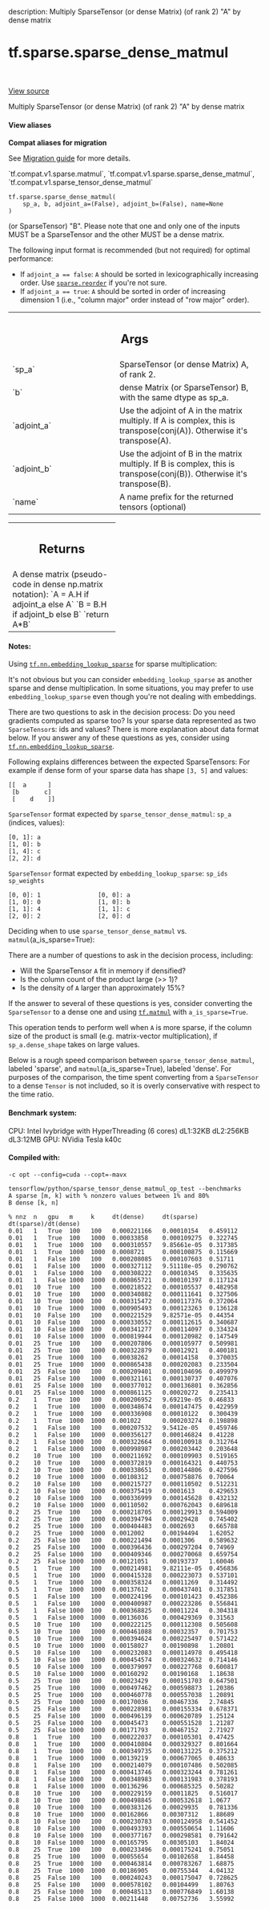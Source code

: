 description: Multiply SparseTensor (or dense Matrix) (of rank 2) "A" by dense matrix

<div itemscope itemtype="http://developers.google.com/ReferenceObject">
<meta itemprop="name" content="tf.sparse.sparse_dense_matmul" />
<meta itemprop="path" content="Stable" />
</div>

# tf.sparse.sparse_dense_matmul

<!-- Insert buttons and diff -->

<table class="tfo-notebook-buttons tfo-api nocontent" align="left">

</table>

<a target="_blank" href="/code/stable/tensorflow/python/ops/sparse_ops.py">View source</a>



Multiply SparseTensor (or dense Matrix) (of rank 2) "A" by dense matrix

<section class="expandable">
  <h4 class="showalways">View aliases</h4>
  <p>
<b>Compat aliases for migration</b>
<p>See
<a href="https://www.tensorflow.org/guide/migrate">Migration guide</a> for
more details.</p>
<p>`tf.compat.v1.sparse.matmul`, `tf.compat.v1.sparse.sparse_dense_matmul`, `tf.compat.v1.sparse_tensor_dense_matmul`</p>
</p>
</section>

<pre class="devsite-click-to-copy prettyprint lang-py tfo-signature-link">
<code>tf.sparse.sparse_dense_matmul(
    sp_a, b, adjoint_a=(False), adjoint_b=(False), name=None
)
</code></pre>



<!-- Placeholder for "Used in" -->

(or SparseTensor) "B". Please note that one and only one of the inputs MUST
be a SparseTensor and the other MUST be a dense matrix.

The following input format is recommended (but not required) for optimal
performance:

* If `adjoint_a == false`: `A` should be sorted in lexicographically
  increasing order.  Use <a href="../../tf/sparse/reorder.md"><code>sparse.reorder</code></a> if you're not sure.
* If `adjoint_a == true`: `A` should be sorted in order of increasing
  dimension 1 (i.e., "column major" order instead of "row major" order).

<!-- Tabular view -->
 <table class="responsive fixed orange">
<colgroup><col width="214px"><col></colgroup>
<tr><th colspan="2"><h2 class="add-link">Args</h2></th></tr>

<tr>
<td>
`sp_a`
</td>
<td>
SparseTensor (or dense Matrix) A, of rank 2.
</td>
</tr><tr>
<td>
`b`
</td>
<td>
dense Matrix (or SparseTensor) B, with the same dtype as sp_a.
</td>
</tr><tr>
<td>
`adjoint_a`
</td>
<td>
Use the adjoint of A in the matrix multiply.  If A is complex,
this is transpose(conj(A)).  Otherwise it's transpose(A).
</td>
</tr><tr>
<td>
`adjoint_b`
</td>
<td>
Use the adjoint of B in the matrix multiply.  If B is complex,
this is transpose(conj(B)).  Otherwise it's transpose(B).
</td>
</tr><tr>
<td>
`name`
</td>
<td>
A name prefix for the returned tensors (optional)
</td>
</tr>
</table>



<!-- Tabular view -->
 <table class="responsive fixed orange">
<colgroup><col width="214px"><col></colgroup>
<tr><th colspan="2"><h2 class="add-link">Returns</h2></th></tr>
<tr class="alt">
<td colspan="2">
A dense matrix (pseudo-code in dense np.matrix notation):
`A = A.H if adjoint_a else A`
`B = B.H if adjoint_b else B`
`return A*B`
</td>
</tr>

</table>



#### Notes:



Using <a href="../../tf/nn/embedding_lookup_sparse.md"><code>tf.nn.embedding_lookup_sparse</code></a> for sparse multiplication:

It's not obvious but you can consider `embedding_lookup_sparse` as another
sparse and dense multiplication. In some situations, you may prefer to use
`embedding_lookup_sparse` even though you're not dealing with embeddings.

There are two questions to ask in the decision process: Do you need gradients
computed as sparse too? Is your sparse data represented as two
`SparseTensor`s: ids and values? There is more explanation about data format
below. If you answer any of these questions as yes, consider using
<a href="../../tf/nn/embedding_lookup_sparse.md"><code>tf.nn.embedding_lookup_sparse</code></a>.

Following explains differences between the expected SparseTensors:
For example if dense form of your sparse data has shape `[3, 5]` and values:

    [[  a      ]
     [b       c]
     [    d    ]]


`SparseTensor` format expected by `sparse_tensor_dense_matmul`:
 `sp_a` (indices, values):

    [0, 1]: a
    [1, 0]: b
    [1, 4]: c
    [2, 2]: d

`SparseTensor` format expected by `embedding_lookup_sparse`:
 `sp_ids`                 `sp_weights`

    [0, 0]: 1                [0, 0]: a
    [1, 0]: 0                [1, 0]: b
    [1, 1]: 4                [1, 1]: c
    [2, 0]: 2                [2, 0]: d


Deciding when to use `sparse_tensor_dense_matmul` vs.
`matmul`(a_is_sparse=True):

There are a number of questions to ask in the decision process, including:

* Will the SparseTensor `A` fit in memory if densified?
* Is the column count of the product large (>> 1)?
* Is the density of `A` larger than approximately 15%?

If the answer to several of these questions is yes, consider
converting the `SparseTensor` to a dense one and using <a href="../../tf/linalg/matmul.md"><code>tf.matmul</code></a> with
`a_is_sparse=True`.

This operation tends to perform well when `A` is more sparse, if the column
size of the product is small (e.g. matrix-vector multiplication), if
`sp_a.dense_shape` takes on large values.

Below is a rough speed comparison between `sparse_tensor_dense_matmul`,
labeled 'sparse', and `matmul`(a_is_sparse=True), labeled 'dense'.  For
purposes of the comparison, the time spent converting from a `SparseTensor` to
a dense `Tensor` is not included, so it is overly conservative with respect to
the time ratio.

#### Benchmark system:


CPU: Intel Ivybridge with HyperThreading (6 cores) dL1:32KB dL2:256KB dL3:12MB
GPU: NVidia Tesla k40c

#### Compiled with:


`-c opt --config=cuda --copt=-mavx`

```
tensorflow/python/sparse_tensor_dense_matmul_op_test --benchmarks
A sparse [m, k] with % nonzero values between 1% and 80%
B dense [k, n]

% nnz  n   gpu   m     k     dt(dense)     dt(sparse)   dt(sparse)/dt(dense)
0.01   1   True  100   100   0.000221166   0.00010154   0.459112
0.01   1   True  100   1000  0.00033858    0.000109275  0.322745
0.01   1   True  1000  100   0.000310557   9.85661e-05  0.317385
0.01   1   True  1000  1000  0.0008721     0.000100875  0.115669
0.01   1   False 100   100   0.000208085   0.000107603  0.51711
0.01   1   False 100   1000  0.000327112   9.51118e-05  0.290762
0.01   1   False 1000  100   0.000308222   0.00010345   0.335635
0.01   1   False 1000  1000  0.000865721   0.000101397  0.117124
0.01   10  True  100   100   0.000218522   0.000105537  0.482958
0.01   10  True  100   1000  0.000340882   0.000111641  0.327506
0.01   10  True  1000  100   0.000315472   0.000117376  0.372064
0.01   10  True  1000  1000  0.000905493   0.000123263  0.136128
0.01   10  False 100   100   0.000221529   9.82571e-05  0.44354
0.01   10  False 100   1000  0.000330552   0.000112615  0.340687
0.01   10  False 1000  100   0.000341277   0.000114097  0.334324
0.01   10  False 1000  1000  0.000819944   0.000120982  0.147549
0.01   25  True  100   100   0.000207806   0.000105977  0.509981
0.01   25  True  100   1000  0.000322879   0.00012921   0.400181
0.01   25  True  1000  100   0.00038262    0.00014158   0.370035
0.01   25  True  1000  1000  0.000865438   0.000202083  0.233504
0.01   25  False 100   100   0.000209401   0.000104696  0.499979
0.01   25  False 100   1000  0.000321161   0.000130737  0.407076
0.01   25  False 1000  100   0.000377012   0.000136801  0.362856
0.01   25  False 1000  1000  0.000861125   0.00020272   0.235413
0.2    1   True  100   100   0.000206952   9.69219e-05  0.46833
0.2    1   True  100   1000  0.000348674   0.000147475  0.422959
0.2    1   True  1000  100   0.000336908   0.00010122   0.300439
0.2    1   True  1000  1000  0.001022      0.000203274  0.198898
0.2    1   False 100   100   0.000207532   9.5412e-05   0.459746
0.2    1   False 100   1000  0.000356127   0.000146824  0.41228
0.2    1   False 1000  100   0.000322664   0.000100918  0.312764
0.2    1   False 1000  1000  0.000998987   0.000203442  0.203648
0.2    10  True  100   100   0.000211692   0.000109903  0.519165
0.2    10  True  100   1000  0.000372819   0.000164321  0.440753
0.2    10  True  1000  100   0.000338651   0.000144806  0.427596
0.2    10  True  1000  1000  0.00108312    0.000758876  0.70064
0.2    10  False 100   100   0.000215727   0.000110502  0.512231
0.2    10  False 100   1000  0.000375419   0.0001613    0.429653
0.2    10  False 1000  100   0.000336999   0.000145628  0.432132
0.2    10  False 1000  1000  0.00110502    0.000762043  0.689618
0.2    25  True  100   100   0.000218705   0.000129913  0.594009
0.2    25  True  100   1000  0.000394794   0.00029428   0.745402
0.2    25  True  1000  100   0.000404483   0.0002693    0.665788
0.2    25  True  1000  1000  0.0012002     0.00194494   1.62052
0.2    25  False 100   100   0.000221494   0.0001306    0.589632
0.2    25  False 100   1000  0.000396436   0.000297204  0.74969
0.2    25  False 1000  100   0.000409346   0.000270068  0.659754
0.2    25  False 1000  1000  0.00121051    0.00193737   1.60046
0.5    1   True  100   100   0.000214981   9.82111e-05  0.456836
0.5    1   True  100   1000  0.000415328   0.000223073  0.537101
0.5    1   True  1000  100   0.000358324   0.00011269   0.314492
0.5    1   True  1000  1000  0.00137612    0.000437401  0.317851
0.5    1   False 100   100   0.000224196   0.000101423  0.452386
0.5    1   False 100   1000  0.000400987   0.000223286  0.556841
0.5    1   False 1000  100   0.000368825   0.00011224   0.304318
0.5    1   False 1000  1000  0.00136036    0.000429369  0.31563
0.5    10  True  100   100   0.000222125   0.000112308  0.505608
0.5    10  True  100   1000  0.000461088   0.00032357   0.701753
0.5    10  True  1000  100   0.000394624   0.000225497  0.571422
0.5    10  True  1000  1000  0.00158027    0.00190898   1.20801
0.5    10  False 100   100   0.000232083   0.000114978  0.495418
0.5    10  False 100   1000  0.000454574   0.000324632  0.714146
0.5    10  False 1000  100   0.000379097   0.000227768  0.600817
0.5    10  False 1000  1000  0.00160292    0.00190168   1.18638
0.5    25  True  100   100   0.00023429    0.000151703  0.647501
0.5    25  True  100   1000  0.000497462   0.000598873  1.20386
0.5    25  True  1000  100   0.000460778   0.000557038  1.20891
0.5    25  True  1000  1000  0.00170036    0.00467336   2.74845
0.5    25  False 100   100   0.000228981   0.000155334  0.678371
0.5    25  False 100   1000  0.000496139   0.000620789  1.25124
0.5    25  False 1000  100   0.00045473    0.000551528  1.21287
0.5    25  False 1000  1000  0.00171793    0.00467152   2.71927
0.8    1   True  100   100   0.000222037   0.000105301  0.47425
0.8    1   True  100   1000  0.000410804   0.000329327  0.801664
0.8    1   True  1000  100   0.000349735   0.000131225  0.375212
0.8    1   True  1000  1000  0.00139219    0.000677065  0.48633
0.8    1   False 100   100   0.000214079   0.000107486  0.502085
0.8    1   False 100   1000  0.000413746   0.000323244  0.781261
0.8    1   False 1000  100   0.000348983   0.000131983  0.378193
0.8    1   False 1000  1000  0.00136296    0.000685325  0.50282
0.8    10  True  100   100   0.000229159   0.00011825   0.516017
0.8    10  True  100   1000  0.000498845   0.000532618  1.0677
0.8    10  True  1000  100   0.000383126   0.00029935   0.781336
0.8    10  True  1000  1000  0.00162866    0.00307312   1.88689
0.8    10  False 100   100   0.000230783   0.000124958  0.541452
0.8    10  False 100   1000  0.000493393   0.000550654  1.11606
0.8    10  False 1000  100   0.000377167   0.000298581  0.791642
0.8    10  False 1000  1000  0.00165795    0.00305103   1.84024
0.8    25  True  100   100   0.000233496   0.000175241  0.75051
0.8    25  True  100   1000  0.00055654    0.00102658   1.84458
0.8    25  True  1000  100   0.000463814   0.000783267  1.68875
0.8    25  True  1000  1000  0.00186905    0.00755344   4.04132
0.8    25  False 100   100   0.000240243   0.000175047  0.728625
0.8    25  False 100   1000  0.000578102   0.00104499   1.80763
0.8    25  False 1000  100   0.000485113   0.000776849  1.60138
0.8    25  False 1000  1000  0.00211448    0.00752736   3.55992
```